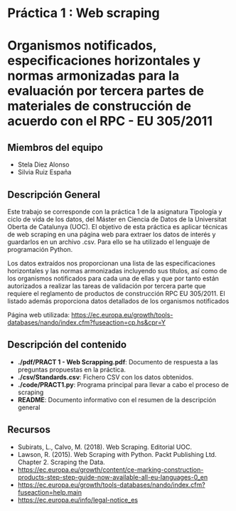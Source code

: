 # Práctica 1 : Web scraping  
# Organismos notificados, especificaciones horizontales y normas armonizadas para la evaluación por tercera partes de materiales de construcción de acuerdo con el RPC - EU 305/2011

## Miembros del equipo

* Stela Diez Alonso
* Silvia Ruiz España  

## Descripción General

Este trabajo se corresponde con la práctica 1 de la asignatura Tipología y ciclo de vida de los datos, del Máster en Ciencia de Datos de la Universitat Oberta de Catalunya (UOC). El objetivo de esta práctica es aplicar técnicas de web scraping en una página web para extraer los datos de interés y guardarlos en un archivo .csv. Para ello se ha utilizado el lenguaje de programación Python.

Los datos extraídos nos proporcionan una lista de las especificaciones horizontales y las normas armonizadas incluyendo sus títulos, así como de los organismos notificados para cada una de ellas y que por tanto están autorizados a realizar las tareas de validación por tercera parte que requiere el reglamento de productos de construcción RPC EU 305/2011. El listado además proporciona datos detallados de los organismos notificados  

Página web utilizada: https://ec.europa.eu/growth/tools-databases/nando/index.cfm?fuseaction=cp.hs&cpr=Y

## Descripción del contenido
* **./pdf/PRACT 1 - Web Scrapping.pdf**: Documento de respuesta a las preguntas propuestas en la práctica.    
* **./csv/Standards.csv**: Fichero CSV con los datos obtenidos.  
* **./code/PRACT1.py**: Programa principal para llevar a cabo el proceso de scraping  
* **README**: Documento informativo con el resumen de la descripción general 

## Recursos
* Subirats, L., Calvo, M. (2018). Web Scraping. Editorial UOC.
* Lawson, R. (2015). Web Scraping with Python. Packt Publishing Ltd. Chapter 2. Scraping the Data.
* https://ec.europa.eu/growth/content/ce-marking-construction-products-step-step-guide-now-available-all-eu-languages-0_en
* https://ec.europa.eu/growth/tools-databases/nando/index.cfm?fuseaction=help.main
* https://ec.europa.eu/info/legal-notice_es
